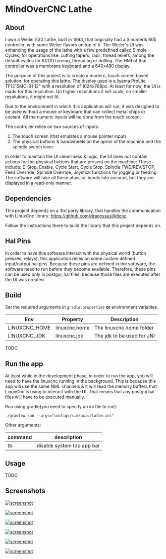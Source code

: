 # MindOverCNC Lathe 

## About

I own a Weiler E30 Lathe, built in 1993, that originally had a Sinumerik 805 controller, with some Weiler flavors on top of it. 
The Weiler's UI was enhancing the usage of the lathe with a few predefined called Simple Cycles, for operations like: 
cutting tapers, radii, thread reliefs, among the default cycles for ID/OD turning, threading or drilling.
The HMI of that controller was a membrane keyboard and a 640x480 display.

The purpose of this project is to create a modern, touch screen based solution, for operating this lathe.
The display used is a Iiyama ProLite TF1215MC-B1 12" with a resolution of 1024x768px.
At least for now, the UI is made for this resolution. On higher resolutions it will scale, on smaller resolutions, 
it might not fit. 

Due to the environment in which this application will run, it was designed to be used without a mouse or keyboard that can collect metal chips or coolant. 
All the numeric inputs will be done from the touch screen. 

The controller relies on two sources of inputs. 
1. The touch screen (that emulates a mouse pointer input)
2. The physical buttons & handwheels on the apron of the machine and the spindle switch lever.

In order to maintain the UI cleanliness & logic, the UI does not contain actions for the physical buttons that are present on the machine: 
These include: E-Stop, Enable, Cycle Start, Cycle Stop, Spindle FWD/REV/STOP, Feed Override, Spindle Override, Joystick functions for jogging or feeding.
The software will take all these physical inputs into account, but they are displayed in a read-only manner.

## Dependencies

This project depends on a 3rd party library, that handles the communication with LinuxCnc library: https://github.com/dragossusi/ktlcnc

Follow the instructions there to build the library that this project depends on.

## Hal Pins

In order to have this software interact with the physical world (button presses, relays), this application relies on some custom defined input/output hal pins.
Because these pins are defined in the software, the software need to run before they become available.
Therefore, these pins can be used only in postgui_hal files, because those files are executed after the UI was created.

## Build

Set the required arguments in `gradle.properties` **or** environment variables.

| Env           | Property      | Description                |
|---------------|---------------|----------------------------|
| LINUXCNC_HOME | linuxcnc.home | The linuxcnc home folder   |
| LINUXCNC_JDK  | linuxcnc.jdk  | The jdk to be used for JNI |

[//]: # (| VTK_JAR       | vtk.jar       | Path to vtk.jar            |)

[//]: # (| VTK_LIB       | vtk.lib       | Path to vtk so files       |)

TODO

## Run the app

At least while in the development phase, in order to run the app, you will need to have the linuxcnc running in the background.
This is because this app will use the same NML channels & it will read the memory buffers that LinuxCnc is using to interact with the UI.
That means that any postgui.hal files will have to be executed manually. 

Run using gradle(you need to specify an ini file to run):

```shell
./gradlew run --args="configs/sim/axis/lathe.ini"
```

Other arguments:

| command | description                |
|---------|----------------------------|
| tb      | disable system top app bar |

## Usage

TODO

## Screenshots

[![screenshot](preview/numpad.png)](preview/numpad.png)

[![screenshot](preview/programs.png)](preview/programs.png)

[![screenshot](preview/simple_cycles.png)](preview/simple_cycles.png)

[![screenshot](preview/status.png)](preview/status.png)

[![screenshot](preview/tools_holders.png)](preview/tools_holders.png)

[![screenshot](preview/turning_settings.png)](preview/turning_settings.png)